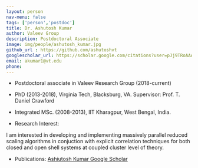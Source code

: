 ```yaml
---
layout: person
nav-menu: false
tags: ['person','postdoc']
title: Dr. Ashutosh Kumar
author: Valeev Group
description: Postdoctoral Associate
image: img/people/ashutosh_kumar.jpg
github_url : https://github.com/ashutoshvt
googlescholar_url: https://scholar.google.com/citations?user=pJj9TRoAAAAJ&hl=en
email: akumar1@vt.edu
phone:
---
```

- Postdoctoral associate in Valeev Research Group (2018-current)
- PhD (2013-2018), Virginia Tech, Blacksburg, VA. Supervisor: Prof. T. Daniel Crawford
- Integrated MSc. (2008-2013), IIT Kharagpur, West Bengal, India.

- Research Interest:

I am interested in developing and implementing massively parallel reduced scaling algorithms in conjuction with explicit correlation techniques for both closed and open shell systems at coupled cluster level of theory.

- Publications:
  [Ashiutosh Kumar Google Scholar](https://scholar.google.com/citations?user=pJj9TRoAAAAJ&hl=en)